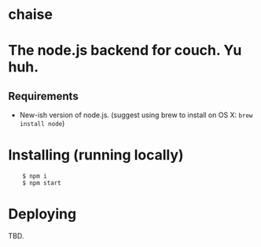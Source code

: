 chaise
===

# The node.js backend for couch. Yu huh.

## Requirements

* New-ish version of node.js. (suggest using brew to install on OS X: `brew install node`)

# Installing (running locally)

```
    $ npm i
    $ npm start
```

# Deploying

TBD.

